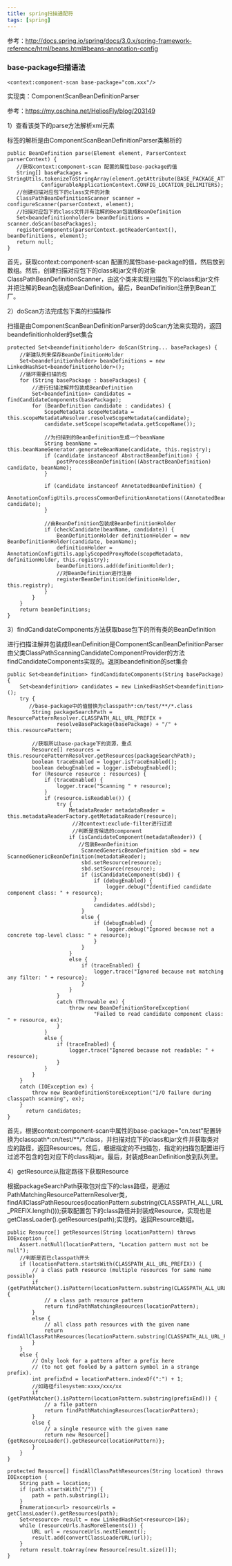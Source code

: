 ```yaml
---
title: spring扫描通配符
tags: [spring]
---
```


参考：http://docs.spring.io/spring/docs/3.0.x/spring-framework-reference/html/beans.html#beans-annotation-config

### base-package扫描语法

```
<context:component-scan base-package="com.xxx"/>
```

实现类：ComponentScanBeanDefinitionParser

参考：https://my.oschina.net/HeliosFly/blog/203149

1）查看该类下的parse方法解析xml元素

标签的解析是由ComponentScanBeanDefinitionParser类解析的

```
public BeanDefinition parse(Element element, ParserContext parserContext) {
   //获取context:component-scan 配置的属性base-package的值
   String[] basePackages = StringUtils.tokenizeToStringArray(element.getAttribute(BASE_PACKAGE_ATTRIBUTE),
           ConfigurableApplicationContext.CONFIG_LOCATION_DELIMITERS);
   //创建扫描对应包下的class文件的对象
   ClassPathBeanDefinitionScanner scanner = configureScanner(parserContext, element);
   //扫描对应包下的class文件并有注解的Bean包装成BeanDefinition
   Set<beandefinitionholder> beanDefinitions = scanner.doScan(basePackages);
   registerComponents(parserContext.getReaderContext(), beanDefinitions, element);
   return null;
}
```

首先，获取context:component-scan 配置的属性base-package的值，然后放到数组。然后，创建扫描对应包下的class和jar文件的对象ClassPathBeanDefinitionScanner，由这个类来实现扫描包下的class和jar文件并把注解的Bean包装成BeanDefinition。最后，BeanDefinition注册到Bean工厂。

2）doScan方法完成包下类的扫描操作

扫描是由ComponentScanBeanDefinitionParser的doScan方法来实现的，返回beandefinitionholder的set集合

```
protected Set<beandefinitionholder> doScan(String... basePackages) {
    //新建队列来保存BeanDefinitionHolder
    Set<beandefinitionholder> beanDefinitions = new LinkedHashSet<beandefinitionholder>();
    //循环需要扫描的包
    for (String basePackage : basePackages) {
        //进行扫描注解并包装成BeanDefinition
        Set<beandefinition> candidates = findCandidateComponents(basePackage);
        for (BeanDefinition candidate : candidates) {
            ScopeMetadata scopeMetadata = this.scopeMetadataResolver.resolveScopeMetadata(candidate);
            candidate.setScope(scopeMetadata.getScopeName());

            //为扫描到的BeanDefinition生成一个beanName
            String beanName = this.beanNameGenerator.generateBeanName(candidate, this.registry);
            if (candidate instanceof AbstractBeanDefinition) {
                postProcessBeanDefinition((AbstractBeanDefinition) candidate, beanName);
            }

            if (candidate instanceof AnnotatedBeanDefinition) {
                AnnotationConfigUtils.processCommonDefinitionAnnotations((AnnotatedBeanDefinition) candidate);
            }

            //由BeanDefinition包装成BeanDefinitionHolder
            if (checkCandidate(beanName, candidate)) {
                BeanDefinitionHolder definitionHolder = new BeanDefinitionHolder(candidate, beanName);
                definitionHolder = AnnotationConfigUtils.applyScopedProxyMode(scopeMetadata, definitionHolder, this.registry);
                beanDefinitions.add(definitionHolder);
                //对BeanDefinition进行注册
                registerBeanDefinition(definitionHolder, this.registry);
            }
        }
    }
    return beanDefinitions;
}
```

3）findCandidateComponents方法获取base包下的所有类的BeanDefinition

进行扫描注解并包装成BeanDefinition是ComponentScanBeanDefinitionParser由父类ClassPathScanningCandidateComponentProvider的方法findCandidateComponents实现的。返回beandefinition的set集合

```
public Set<beandefinition> findCandidateComponents(String basePackage) {
    Set<beandefinition> candidates = new LinkedHashSet<beandefinition>();
    try {
       //base-package中的值替换为classpath*:cn/test/**/*.class
        String packageSearchPath = ResourcePatternResolver.CLASSPATH_ALL_URL_PREFIX +
                resolveBasePackage(basePackage) + "/" + this.resourcePattern;

        //获取所以base-package下的资源，重点
        Resource[] resources = this.resourcePatternResolver.getResources(packageSearchPath);
        boolean traceEnabled = logger.isTraceEnabled();
        boolean debugEnabled = logger.isDebugEnabled();
        for (Resource resource : resources) {
            if (traceEnabled) {
                logger.trace("Scanning " + resource);
            }
            if (resource.isReadable()) {
                try {
                    MetadataReader metadataReader = this.metadataReaderFactory.getMetadataReader(resource);
                     //对context:exclude-filter进行过滤
                     //判断是否候选的component
                    if (isCandidateComponent(metadataReader)) {
                       //包装BeanDefinition
                        ScannedGenericBeanDefinition sbd = new ScannedGenericBeanDefinition(metadataReader);
                        sbd.setResource(resource);
                        sbd.setSource(resource);
                        if (isCandidateComponent(sbd)) {
                            if (debugEnabled) {
                                logger.debug("Identified candidate component class: " + resource);
                            }
                            candidates.add(sbd);
                        }
                        else {
                            if (debugEnabled) {
                                logger.debug("Ignored because not a concrete top-level class: " + resource);
                            }
                        }
                    }
                    else {
                        if (traceEnabled) {
                            logger.trace("Ignored because not matching any filter: " + resource);
                        }
                    }
                }
                catch (Throwable ex) {
                    throw new BeanDefinitionStoreException(
                            "Failed to read candidate component class: " + resource, ex);
                }
            }
            else {
                if (traceEnabled) {
                    logger.trace("Ignored because not readable: " + resource);
                }
            }
        }
    }
    catch (IOException ex) {
        throw new BeanDefinitionStoreException("I/O failure during classpath scanning", ex);
    }
      return candidates;
}
```

首先，根据context:component-scan中属性的base-package="cn.test"配置转换为classpath*:cn/test/**/*.class，并扫描对应下的class和jar文件并获取类对应的路径，返回Resources。然后，根据指定的不扫描包，指定的扫描包配置进行过滤不包含的包对应下的class和jar。最后，封装成BeanDefinition放到队列里。

4）getResource从指定路径下获取Resource

根据packageSearchPath获取包对应下的class路径，是通过PathMatchingResourcePatternResolver类，findAllClassPathResources(locationPattern.substring(CLASSPATH_ALL_URL_PREFIX.length()));获取配置包下的class路径并封装成Resource，实现也是getClassLoader().getResources(path);实现的。返回Resource数组。

```
public Resource[] getResources(String locationPattern) throws IOException {
    Assert.notNull(locationPattern, "Location pattern must not be null");
    //判断是否已classpath开头
    if (locationPattern.startsWith(CLASSPATH_ALL_URL_PREFIX)) {
        // a class path resource (multiple resources for same name possible)
        if (getPathMatcher().isPattern(locationPattern.substring(CLASSPATH_ALL_URL_PREFIX.length()))) {
            // a class path resource pattern
            return findPathMatchingResources(locationPattern);
        }
        else {
            // all class path resources with the given name
            return findAllClassPathResources(locationPattern.substring(CLASSPATH_ALL_URL_PREFIX.length()));
        }
    }
    else {
        // Only look for a pattern after a prefix here
        // (to not get fooled by a pattern symbol in a strange prefix).
        int prefixEnd = locationPattern.indexOf(":") + 1;
        //如路径filesystem:xxxx/xxx/xx
        if (getPathMatcher().isPattern(locationPattern.substring(prefixEnd))) {
            // a file pattern
            return findPathMatchingResources(locationPattern);
        }
        else {
            // a single resource with the given name
            return new Resource[] {getResourceLoader().getResource(locationPattern)};
        }
    }
}
 
protected Resource[] findAllClassPathResources(String location) throws IOException {
    String path = location;
    if (path.startsWith("/")) {
        path = path.substring(1);
    }
    Enumeration<url> resourceUrls = getClassLoader().getResources(path);
    Set<resource> result = new LinkedHashSet<resource>(16);
    while (resourceUrls.hasMoreElements()) {
        URL url = resourceUrls.nextElement();
        result.add(convertClassLoaderURL(url));
    }
    return result.toArray(new Resource[result.size()]);
}
```
